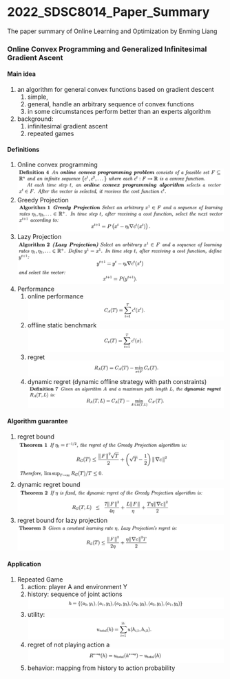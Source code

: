 # 2022_SDSC8014_Paper_Summary
The paper summary of Online Learning and Optimization by Enming Liang


### Online Convex Programming and Generalized Infinitesimal Gradient Ascent
#### Main idea
1. an algorithm for general convex functions based on gradient descent
   1. simple, 
   2. general, handle an arbitrary sequence of convex functions
   3. in some circumstances perform better than an experts algorithm
2. background:
   1. infinitesimal gradient ascent
   2. repeated games
 
#### Definitions
1. Online convex programming
![](2022-01-28-14-35-06.png)
2. Greedy Projection
![](2022-01-28-14-36-07.png)
3. Lazy Projection
![](2022-01-28-14-53-54.png)
4. Performance
   1. online performance
![](2022-01-28-14-40-03.png)
   2. offline static benchmark
![](2022-01-28-14-40-14.png)
   1. regret 
![](2022-01-28-14-40-33.png)
   1. dynamic regret (dynamic offline strategy with path constraints)
![](2022-01-28-14-48-44.png)

#### Algorithm guarantee
1. regret bound
![](2022-01-28-14-41-50.png)
2. dynamic regret bound
![](2022-01-28-14-51-10.png)
3. regret bound for lazy projection
![](2022-01-28-14-55-16.png)


#### Application
1. Repeated Game
    1. action: player A and environment Y
    2. history: sequence of joint actions
![](2022-01-28-14-58-00.png)
    3. utility: 
![](2022-01-28-14-58-36.png)
    4. regret of not playing action a
![](2022-01-28-15-00-25.png)
    5. behavior: mapping from history to action probability
#### 

